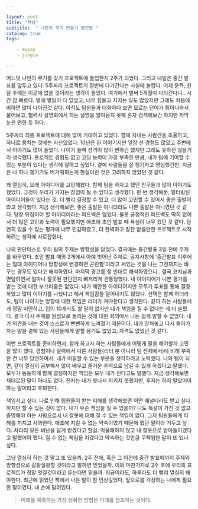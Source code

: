 ```yaml
---

layout: post
title: "책임"
subtitle:  " 나만의 무기 만들기 중간발 "
catalog: true
tags:

​    - essay
​    - jungle

---
```



 어느덧 나만의 무기를 갖기 프로젝트에  돌입한지 2주가 되었다. 그리고 내일은 중간 발표를 앞두고 있다. 5주짜리 프로젝트의 절반에 다가간다는 사실에 놀랍다. 어제 문득, 한달 후에는 이곳에 없을 것이라는 생각이 들었다. 여기에서 벌써 5개월이 다되간다니.. 시간 참 빠르다. 별에 별일이 다 있었고, 너무 힘들고 지치는 일도 많았지만 그래도 처음에 비하면 많이 나아진것 같다. 아직도 팀원들과 대화하다 보면 모르는 단어가 튀어나와서 물어보고, 협력사 설명회에서 하는 설명을 알아듣지 못해 혼자 검색해보긴 하지만 까막눈은 면한 듯 하다.

 5주짜리 최종 프로젝트에 대해 많이 기대하고 있었다. 함께 지내는 사람간을 조율하고, 하나로 뭉치는 것에는 자신있었다. 10년은 된 이야기지만 앞장 선 경험도 많았고 주변에서 이야기도 많이 들었다. 나이가 들며 성격이 많이 변하긴 했지만 그래도 못하진 않을거라 생각했다. 프로젝트 경험도 없고 코딩 능력이 가장 부족한 만큼, 내가 팀에 기여할 수 있는 부분이 있다는 생각에 잘하고 싶었다. 곁에 사람들을 잘 챙기자고 명심했건만, 지금은 나 하나 챙기기도 버거워하는게 현실이란 것은 고려하지 않았던 것 같다.

 꽤 열심히, 오래 아이디어를 고민해왔다. 함께 팀을 하자고 했던 친구들과 많이 이야기도 했었다. 그것이 우리가 가지는 장점이 될 수 있다고 생각했다. 한 번 생각해본, 필터링된 아이디어들이 있다는 것. 더 빨리 결정할 수 있고, 더 많이 고민할 수 있어서 좋은 출발이라고 생각했다. 지금 생각해보면, 좋은 출발은 아니더라도 나쁜 출발은 아니였던 것 같다. 당장 뒤집어야 할 아이디어라는 피드백은 없었다. 물론 긍정적인 피드백도 딱히 없어서 더 많은 고민과 노력이 필요했지만 애초에 초안 발표 때 욕심이 너무 컸던 것 같다. 당연히 있을 수 있는 평가에 너무 민감하였고, 더 완벽하고 칭찬 받을만한 프로젝트로 시작하려는 생각에 사로잡혔다. 

 나의 판단미스로 우리 팀의 주제는 방향성을 잃었다. 결국에는 중간발표 3일 전에 주제를 바꾸었다. 초안 발표 때의 2개에서 아예 벗어난 주제로. 공지사항에 '중간발표 이후에는 절대 아이디어나 방향성에 변경하면 곤란함'이라고 써있는 것을 나는 그전까지는 바꾸는 경우도 있다고 해석하였다. 마지막 경고를 정 반대로 해석하였으니.. 결국 코치님과 면담하면서 얼마나 잘못된 판단인지 뼈저리게 관통당했다. 내 아이디어가 나쁜 평가를 받는 것에 대한 부끄러움은 없었다. 내가 제안한 아이디어지만 모두가 투표를 통해 결정하였고 많이 이야기를 나눴다고 해서 책임감을 덜어내지도 않았다. 선택은 함께 하더라도, 팀이 나아가는 방향에 대한 책임은 리더가 져야한다고 생각한다. 같이 하는 사람들에게 정말 미안하고, 입이 10개라도 할 말이 없지만 내가 책임을 질 수 없다는 게 더 슬펐다. 결국 다시 주제를 원점으로 돌리는 것에 대한 회의에서 나는 쉽게 말할 수 없었다. 내가 의견을 내는 것이 스스로가 뻔뻔하게 느껴졌기 때문이다. 내가 망쳐놓고 다시 돌아가자는 말을 곁에 있는 사람들에게 말할 용기도 없었고, 자격도 없었던 것 같다.

 이번 프로젝트를 준비하면서, 함께 하고자 하는 사람들에게 어떻게 말을 해야할까 고민을 많이 했다. 경험이나 실력에서 다른 사람들(리더 뿐 아니라 팀 전체에서)에 비해 부족한 건 너무 당연하여서, 내가 어필할 수 있는 부분을 생각하려고 노력했다. 나와 팀이 되면, 같이 열심히 공부해서 많이 배우고 즐거운 추억으로 남길 수 있게 하겠다고 말했다. 모두가 동등하게 함께 결정하지만 책임은 모두 내가 진다고도 말했다. 지금 생각해보면 제대로된 말이 하나도 없다. 전자는 내가 못나서 지키지 못했지만, 후자는 하지 말았어야 하는 말이라고 후회한다. 

 책임지고 싶다. 나로 인해 팀원들이 받는 피해를 생각해보면 어떤 패널티라도 받고 싶다. 하지만 할 수 있는 것이 없다. 내가 무슨 책임을 질 수 있을까? 나도 똑같이 가진 것 없고 증명해야 하는 사람으로서 내 잘못에 대해 질 수 있는 책임이 없다. 그저 팀원들에게 피해를 끼치고 사과한다. 애초에 지킬 수 없는 약속이였기 때문에 했던 말이라 거두고 싶다. 차라리 모든 비난을 달게 받겠다고 할걸. 억울해하지 않고 내 잘못으로 받아들이겠다고 말했어야 했다. 질 수 없는 책임을 지겠다고 약속하는 것만큼 무책임한 말이 또 있나 싶다.

 그냥 열심히 하는 것 말고 또 있을까. 2주 전에, 혹은 그 이전에 중간 발표때까지 주제와 방향성으로 갈팡질팡할 것이라고 말하면 믿었을까. 이와 마찬가지로 2주 후에 우리의 프로젝트가 정말 멋질것이라고 듣는다면 믿을까. 지금이라도, 하루라도 더 빨리 열심히 해야한다. 최근에 읽었던 책에서 나온 말이 참 인상깊었다. 앞으로를 걱정하는 나에게 필요한 말이였다. 내 손에 달려있다.

>  미래를 예측하는 가장 정확한 방법은 미래를 창조하는 것이다.

